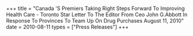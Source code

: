 +++
title = "Canada 'S Premiers Taking Right Steps Forward To Improving Health Care - Toronto Star Letter To The Editor From Ceo John G.Abbott In Response To Provinces To Team Up On Drug Purchases August 11, 2010"
date = 2010-08-11
types = ["Press Releases"]
+++

